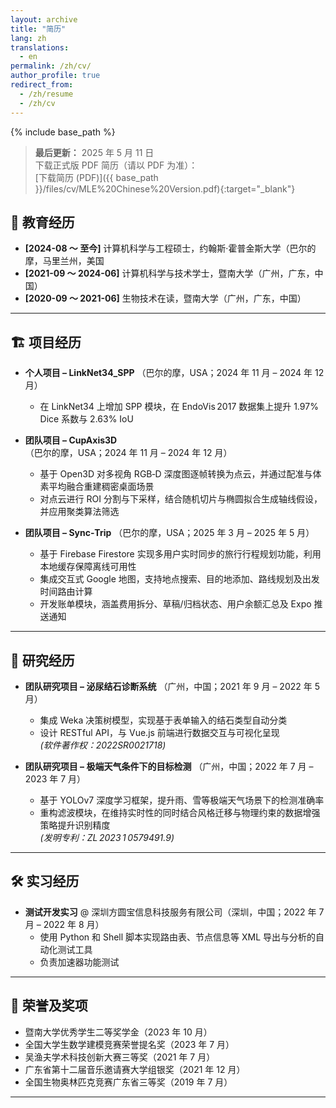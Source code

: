 ```yaml
---
layout: archive
title: "简历"
lang: zh
translations:
  - en
permalink: /zh/cv/
author_profile: true
redirect_from:
  - /zh/resume
  - /zh/cv
---
```


{% include base_path %}

> **最后更新：** 2025 年 5 月 11 日  
> 下载正式版 PDF 简历（请以 PDF 为准）：  
> [下载简历 (PDF)]({{ base_path }}/files/cv/MLE%20Chinese%20Version.pdf){:target="_blank"}

## 📖 教育经历

- **[2024-08 ～ 至今]** 计算机科学与工程硕士，约翰斯·霍普金斯大学（巴尔的摩，马里兰州，美国
- **[2021-09 ～ 2024-06]** 计算机科学与技术学士，暨南大学（广州，广东，中国）  
- **[2020-09 ～ 2021-06]** 生物技术在读，暨南大学（广州，广东，中国） 

---

## 🏗 项目经历

- **个人项目 – LinkNet34_SPP** （巴尔的摩，USA；2024 年 11 月 – 2024 年 12 月）  
  - 在 LinkNet34 上增加 SPP 模块，在 EndoVis 2017 数据集上提升 1.97% Dice 系数与 2.63% IoU

- **团队项目 – CupAxis3D** （巴尔的摩，USA；2024 年 11 月 – 2024 年 12 月）  
  - 基于 Open3D 对多视角 RGB‑D 深度图逐帧转换为点云，并通过配准与体素平均融合重建稠密桌面场景  
  - 对点云进行 ROI 分割与下采样，结合随机切片与椭圆拟合生成轴线假设，并应用聚类算法筛选

- **团队项目 – Sync‑Trip** （巴尔的摩，USA；2025 年 3 月 – 2025 年 5 月）  
  - 基于 Firebase Firestore 实现多用户实时同步的旅行行程规划功能，利用本地缓存保障离线可用性  
  - 集成交互式 Google 地图，支持地点搜索、目的地添加、路线规划及出发时间路由计算  
  - 开发账单模块，涵盖费用拆分、草稿/归档状态、用户余额汇总及 Expo 推送通知

---

## 🔬 研究经历

- **团队研究项目 – 泌尿结石诊断系统** （广州，中国；2021 年 9 月 – 2022 年 5 月）  
  - 集成 Weka 决策树模型，实现基于表单输入的结石类型自动分类  
  - 设计 RESTful API，与 Vue.js 前端进行数据交互与可视化呈现  
  *(软件著作权：2022SR0021718)*

- **团队研究项目 – 极端天气条件下的目标检测** （广州，中国；2022 年 7 月 – 2023 年 7 月）  
  - 基于 YOLOv7 深度学习框架，提升雨、雪等极端天气场景下的检测准确率  
  - 重构滤波模块，在维持实时性的同时结合风格迁移与物理约束的数据增强策略提升识别精度  
  *(发明专利：ZL 2023 1 0579491.9)*

---

## 🛠 实习经历

- **测试开发实习** @ 深圳方圆宝信息科技服务有限公司（深圳，中国；2022 年 7 月 – 2022 年 8 月）  
  - 使用 Python 和 Shell 脚本实现路由表、节点信息等 XML 导出与分析的自动化测试工具  
  - 负责加速器功能测试

---

## 🏅 荣誉及奖项

- 暨南大学优秀学生二等奖学金（2023 年 10 月）  
- 全国大学生数学建模竞赛荣誉提名奖（2023 年 7 月）  
- 吴渔夫学术科技创新大赛三等奖（2021 年 7 月）  
- 广东省第十二届音乐邀请赛大学组银奖（2021 年 12 月）  
- 全国生物奥林匹克竞赛广东省三等奖（2019 年 7 月）

---